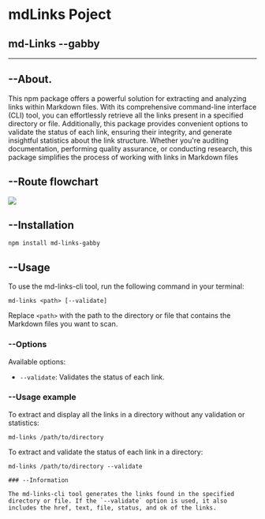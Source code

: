 # mdLinks Poject

## md-Links --gabby


***

##  --About.

This npm package offers a powerful solution for extracting and analyzing links within 
 Markdown files. With its comprehensive command-line interface (CLI) tool,
 you can effortlessly retrieve all the links present in a specified directory or file.
 Additionally, this package provides convenient options to validate the status of each link,
 ensuring their integrity, and generate insightful statistics about the link structure. 
 Whether you're auditing documentation, performing quality assurance, or conducting research,
 this package simplifies the process of working with links in Markdown files

##  --Route flowchart


<img src= "C:\Users\Gabi\OneDrive\Escritorio\DEV006-md-links\Images\ROUTE FLOWCHART.jpg">


##  --Installation

```
npm install md-links-gabby 
```

##  --Usage

To use the md-links-cli tool, run the following command in your terminal:

```
md-links <path> [--validate] 
```

Replace `<path>` with the path to the directory or file that contains the Markdown files you want to scan.


### --Options

Available options:

- `--validate`: Validates the status of each link.

### --Usage example

To extract and display all the links in a directory without any validation or statistics:

```
md-links /path/to/directory
```

To extract and validate the status of each link in a directory:

```
md-links /path/to/directory --validate

### --Information

The md-links-cli tool generates the links found in the specified directory or file. If the `--validate` option is used, it also includes the href, text, file, status, and ok of the links.